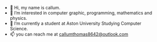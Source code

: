 - 👋 Hi, my name is callum.
- 👀 I’m interested in computer graphic, programming, mathematics and physics.
- 🌱 I’m currently a student at Aston University Studying Computer Science.
- 📫 you can reach me at callumthomas8642@outlook.com

<!---
callum862456/callum862456 is a ✨ special ✨ repository because its `README.md` (this file) appears on your GitHub profile.
You can click the Preview link to take a look at your changes.
--->
